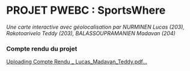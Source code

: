 # PROJET PWEBC : SportsWhere
_Une carte interactive avec géolocalisation par NURMINEN Lucas (203), Rakotoarivelo Teddy (203), BALASSOUPRAMANIEN Madavan (204)_

### Compte rendu du projet




[Uploading Compte Rendu _ Lucas_Madavan_Teddy.pdf…]()
